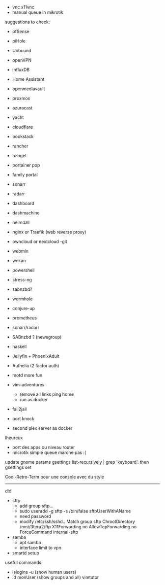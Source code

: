 - vnc x11vnc
- manual queue in mikrotik

suggestions to check:
- pfSense
- piHole
- Unbound
- openVPN
- influxDB
- Home Assistant
- openmediavault
- proxmox
- azuracast
- yacht
- cloudflare
- bookstack
- rancher
- nzbget
- portainer pop
- family portal
- sonarr
- radarr
- dashboard
- dashmachine
- heimdall

- nginx or Traefik  (web reverse proxy)
- owncloud or nextcloud
-git
- webmin
- wekan
- powershell
- stress-ng
- sabnzbd?
- wormhole
- conjure-up
- prometheus
- sonarr/radarr
- SABnzbd ? (newsgroup)
- haskell
- Jellyfin + PhoenixAdult 
- Authelia (2 factor auth)


- motd more fun
- vim-adventures 
    - remove all links ping home
    - run as docker
- fail2jail 
- port knock 
- second plex server as docker


lheureux
- port des apps ou niveau router
- microtik simple queue marche pas :(

update gnome params
gsettings list-recursively | grep 'keyboard'.
then
gsettings set

Cool-Retro-Term pour une console avec du style

-----------
did
- sftp
    - add group sftp...
    - sudo useradd -g sftp -s /bin/false sftpUserWithAName 
    - need password
    - modify /etc/ssh/sshd..
    Match group sftp
    ChrootDirectory /mnt/3tera2/ftp
    X11Forwarding no
    AllowTcpForwarding no
    ForceCommand internal-sftp
- samba
    - apt samba
    - interface limit to vpn
- smartd setup
        


useful commands:
- lslogins -u (show human users)
- id monUser (show groups and all)
vimtutor